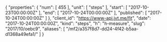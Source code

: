 {
  "properties": {
    "num": [
      455
    ],
    "unit": [
      "steps"
    ],
    "start": [
      "2017-10-23T00:00:00Z"
    ],
    "end": [
      "2017-10-24T00:00:00Z"
    ],
    "published": [
      "2017-10-24T00:00:00Z"
    ]
  },
  "client_id": "https://www-api.jvt.me/fit",
  "date": "2017-10-24T00:00:00Z",
  "kind": "steps",
  "h": "h-measure",
  "slug": "2017/10/oebc9",
  "aliases": [
    "/mf2/a357f8d7-dd24-4f42-b5aa-d1368a49efa1/"
  ]
}
